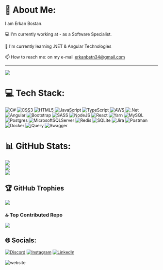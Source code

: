 # 💫 About Me:
I am Erkan Bostan.<br><br>💻 I'm currently working at - as a Software Specialist.<br><br>🌱 I'm currently learning .NET & Angular Technologies<br><br>📫 How to reach me: on my e-mail erkanbstn34@gmail.com

---
[![](https://visitcount.itsvg.in/api?id=erkanbstn&icon=3&color=2)](https://visitcount.itsvg.in)

# 💻 Tech Stack:
![C#](https://img.shields.io/badge/c%23-%23239120.svg?style=for-the-badge&logo=c-sharp&logoColor=white) ![CSS3](https://img.shields.io/badge/css3-%231572B6.svg?style=for-the-badge&logo=css3&logoColor=white) ![HTML5](https://img.shields.io/badge/html5-%23E34F26.svg?style=for-the-badge&logo=html5&logoColor=white) ![JavaScript](https://img.shields.io/badge/javascript-%23323330.svg?style=for-the-badge&logo=javascript&logoColor=%23F7DF1E) ![TypeScript](https://img.shields.io/badge/typescript-%23007ACC.svg?style=for-the-badge&logo=typescript&logoColor=white) ![AWS](https://img.shields.io/badge/AWS-%23FF9900.svg?style=for-the-badge&logo=amazon-aws&logoColor=white) ![.Net](https://img.shields.io/badge/.NET-5C2D91?style=for-the-badge&logo=.net&logoColor=white) ![Angular](https://img.shields.io/badge/angular-%23DD0031.svg?style=for-the-badge&logo=angular&logoColor=white) ![Bootstrap](https://img.shields.io/badge/bootstrap-%23563D7C.svg?style=for-the-badge&logo=bootstrap&logoColor=white) ![SASS](https://img.shields.io/badge/SASS-hotpink.svg?style=for-the-badge&logo=SASS&logoColor=white) ![NodeJS](https://img.shields.io/badge/node.js-6DA55F?style=for-the-badge&logo=node.js&logoColor=white) ![React](https://img.shields.io/badge/react-%2320232a.svg?style=for-the-badge&logo=react&logoColor=%2361DAFB) ![Yarn](https://img.shields.io/badge/yarn-%232C8EBB.svg?style=for-the-badge&logo=yarn&logoColor=white) ![MySQL](https://img.shields.io/badge/mysql-%2300f.svg?style=for-the-badge&logo=mysql&logoColor=white) ![Postgres](https://img.shields.io/badge/postgres-%23316192.svg?style=for-the-badge&logo=postgresql&logoColor=white) ![MicrosoftSQLServer](https://img.shields.io/badge/Microsoft%20SQL%20Sever-CC2927?style=for-the-badge&logo=microsoft%20sql%20server&logoColor=white) ![Redis](https://img.shields.io/badge/redis-%23DD0031.svg?style=for-the-badge&logo=redis&logoColor=white) ![SQLite](https://img.shields.io/badge/sqlite-%2307405e.svg?style=for-the-badge&logo=sqlite&logoColor=white) ![Jira](https://img.shields.io/badge/jira-%230A0FFF.svg?style=for-the-badge&logo=jira&logoColor=white) ![Postman](https://img.shields.io/badge/Postman-FF6C37?style=for-the-badge&logo=postman&logoColor=white) ![Docker](https://img.shields.io/badge/docker-%230db7ed.svg?style=for-the-badge&logo=docker&logoColor=white) ![jQuery](https://img.shields.io/badge/jquery-%230769AD.svg?style=for-the-badge&logo=jquery&logoColor=white) ![Swagger](https://img.shields.io/badge/-Swagger-%23Clojure?style=for-the-badge&logo=swagger&logoColor=white)

# 📊 GitHub Stats:
![](https://github-readme-stats.vercel.app/api?username=erkanbstn&theme=radical&hide_border=false&include_all_commits=false&count_private=false)<br/>
![](https://github-readme-streak-stats.herokuapp.com/?user=erkanbstn&theme=radical&hide_border=false)<br/>
![](https://github-readme-stats.vercel.app/api/top-langs/?username=erkanbstn&theme=radical&hide_border=false&include_all_commits=false&count_private=false&layout=compact)

## 🏆 GitHub Trophies
![](https://github-profile-trophy.vercel.app/?username=erkanbstn&theme=radical&no-frame=false&no-bg=true&margin-w=4)

### 🔝 Top Contributed Repo
![](https://github-contributor-stats.vercel.app/api?username=erkanbstn&limit=5&theme=nord&combine_all_yearly_contributions=true)

## 🌐 Socials:
[![Discord](https://img.shields.io/badge/Discord-%237289DA.svg?logo=discord&logoColor=white)](https://discord.gg/Geo#3857) [![Instagram](https://img.shields.io/badge/Instagram-%23E4405F.svg?logo=Instagram&logoColor=white)](https://instagram.com/erkanbssn) [![LinkedIn](https://img.shields.io/badge/LinkedIn-%230077B5.svg?logo=linkedin&logoColor=white)](https://linkedin.com/in/erkanbostan)
<br/>
<br/>
<img src="https://camo.githubusercontent.com/b44fb5931b585926a5c1606b9cac9c8c8ccc6685e29902d7153d83ca0edbef78/68747470733a2f2f63646e2e6a7364656c6976722e6e65742f6e706d2f40696e746572677261762f646576696e732d62616467657340332f6173736574732f636f7a792f646f63756d656e746174696f6e2f776562736974655f766563746f722e737667" alt="website" style="max-width: 100%;">
